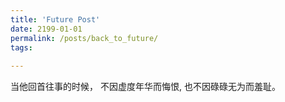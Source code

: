 ```yaml
---
title: 'Future Post'
date: 2199-01-01
permalink: /posts/back_to_future/
tags:
  
---
```


<!-- This post will show up by default. To disable scheduling of future posts, edit `config.yml` and set `future: false`.  -->

当他回首往事的时候，
不因虚度年华而悔恨,
也不因碌碌无为而羞耻。


